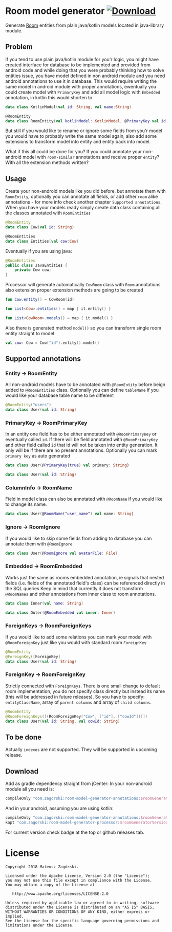 # Room model generator  [ ![Download](https://api.bintray.com/packages/mateusz/maven/room-model-generator-annotations/images/download.svg?version=0.0.1-beta) ](https://bintray.com/mateusz/maven/room-model-generator-annotations/0.0.1-beta/link)

Generate [Room](https://developer.android.com/topic/libraries/architecture/room) entities from plain java/kotlin models located in java-library module.


## Problem

If you tend to use plain java/kotlin module for you'r logic, you might have created interface for database to be implemented and provided
from android code and while doing that you were probably thinking how to solve entities issue, you have model defined in non android module
and you need android annotations to use it in database. This would require writing the same model in android module with proper annotations,
ewentually you could create model with `PrimaryKey` and add all model logic with `Embedded` annotation, in kotlin this would shorten to 

```kotlin
data class KotlinModel(val id: String, val name:String)

@RoomEntity
data class RoomEntity(val kotlinModel: KotlinModel, @PrimaryKey val id: String = kotlinModel.id)
```

But still if you would like to rename or ignore some fields from you'r model you would have to probably write the same model again,
also add some extensions to transform model into entity and entity back into model.

What if this all could be done for you? If you could annotate your non-android model with `room-similar` annotations and receive
proper `entity`? With all the extension methods written?

## Usage

Create your non-android models like you did before, but annotate them with `RoomEntity`, optionally you can annotate all fields, or add 
other `room` alike annotations - for more info check another chapter `Supported annotations`. When you have your models ready simply 
create data class containing all the classes annotated with `RoomEntities`

```kotlin
@RoomEntity
data class Cow(val id: String)

@RoomEntities
data class Entities(val cow:Cow)
```

Eventually if you are using java:

```java
@RoomEntities
public class JavaEntities {
    private Cow cow;
}
```

Processor will generate automatically `CowRoom` class with `Room` annotations also extension proper extension methods are going to be 
created 

```kotlin
fun Cow.entity() = CowRoom(id)

fun List<Cow>.entities() = map { it.entity() }

fun List<CowRoom>.models() = map { it.model() }
```

Also there is generated method `model()` so you can transform single room entity straight to model

```kotlin
val cow: Cow = Cow("id").entity().model()
```

## Supported annotations

### Entity -> RoomEntity

All non-android models have to be annotated with `@RoomEntity` before beign added to `@RoomEntities` class.
Optionally you can define `tableName` if you would like your database table name to be different

```kotlin
@RoomEntity("users")
data class User(val id: String)
```

### PrimaryKey -> RoomPrimaryKey

In an entity one field has to be either annotated with `@RoomPrimaryKey` or eventually called `id`. If there will be field annotated with
`@RoomPrimaryKey` and other field called `id` that id will not be taken into entity generation. It only will be if there are no
present annotations.
Optionally you can mark `primary key` as auto generated

```kotlin
data class User(@PrimaryKey(true) val primary: String)

data class User(val id: String)
```

### ColumnInfo -> RoomName

Field in model class can also be annotated with `@RoomName` if you would like to change its name.

```kotlin
data class User(@RoomName("user_name") val name: String)
```

### Ignore -> RoomIgnore

If you would like to skip some fields from adding to database you can annotate them with `@RoomIgnore` 

```kotlin
data class User(@RoomIgnore val avatarFile: File)
```

### Embedded -> RoomEmbedded

Works just the same as rooms embedded annotation, ie signals that nested fields (i.e. fields of the annotated field's class) can be referenced directly in the SQL queries
Keep in mind that currently it does not transform `@RoomNames` and other annotations from inner class to room annotations.

```kotlin
data class Inner(val name: String)

data class Outer(@RoomEmbedded val inner: Inner)
```

### ForeignKeys -> RoomForeignKeys

If you would like to add some relations you can mark your model with `@RoomForeignKey` just like you would with standard room `ForeignKey`

```kotlin
@RoomEntity
@ForeignKey([ForeignKey]
data class User(val id: String)
```

### ForeignKey -> RoomForeignKey

Strictly connected with `ForeignKeys`. There is one small change to default room implementation, you do not specify class directly
but instead its name (this will be addressed in future releases). So you have to specify: `entityClassName`, array of `parent columns` and array of `child columns`.

```kotlin
@RoomEntity
@RoomForeignKeys([(RoomForeignKey("Cow", ["id"], ["cowId"]))])
data class User(val id: String, val cowId: String)
```

## To be done

Actually `indexes` are not supported. They will be supported in upcoming release.

## Download

Add as gradle dependency straight from jCenter:
In your non-android module all you need is:
```gradle
compileOnly "com.zagorski:room-model-generator-annotations:$roomGeneratorVersion"
```
And in your android, assuming you are using kotlin:
```gradle
compileOnly "com.zagorski:room-model-generator-annotations:$roomGeneratorVersion"
kapt "com.zagorski:room-model-generator-processor:$roomGeneratorVersion"
```

For current version check badge at the top or github releases tab.

# License

```
Copyright 2018 Mateusz Zagórski.

Licensed under the Apache License, Version 2.0 (the "License");
you may not use this file except in compliance with the License.
You may obtain a copy of the License at

   http://www.apache.org/licenses/LICENSE-2.0

Unless required by applicable law or agreed to in writing, software
distributed under the License is distributed on an "AS IS" BASIS,
WITHOUT WARRANTIES OR CONDITIONS OF ANY KIND, either express or implied.
See the License for the specific language governing permissions and
limitations under the License.
```
